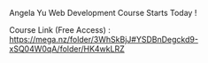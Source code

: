 Angela Yu Web Development Course Starts Today !

Course Link (Free Access) :
https://mega.nz/folder/3WhSkBjJ#YSDBnDegckd9-xSQ04W0qA/folder/HK4wkLRZ
